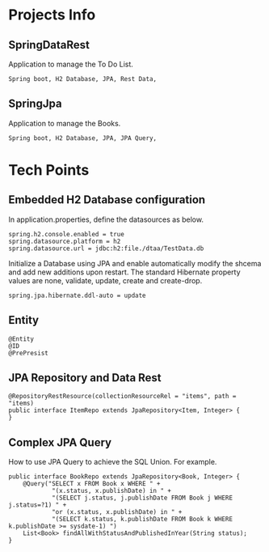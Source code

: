 # Projects Info
## SpringDataRest
Application to manage the To Do List. 
```
Spring boot, H2 Database, JPA, Rest Data, 
```
## SpringJpa
Application to manage the Books.
```
Spring boot, H2 Database, JPA, JPA Query, 
```
# Tech Points 
## Embedded H2 Database configuration
In application.properties, define the datasources as below. 
```
spring.h2.console.enabled = true
spring.datasource.platform = h2
spring.datasource.url = jdbc:h2:file./dtaa/TestData.db
```
Initialize a Database using JPA and enable automatically modify the shcema and add new additions upon restart. The standard Hibernate property values are none, validate, update, create and create-drop.
```
spring.jpa.hibernate.ddl-auto = update 
```
## Entity
```
@Entity
@ID
@PrePresist
```
## JPA Repository and Data Rest
```
@RepositoryRestResource(collectionResourceRel = "items", path = "items)
public interface ItemRepo extends JpaRepository<Item, Integer> {
}
```
## Complex JPA Query 
How to use JPA Query to achieve the SQL Union. For example. 
```
public interface BookRepo extends JpaRepository<Book, Integer> {
    @Query("SELECT x FROM Book x WHERE " +
            "(x.status, x.publishDate) in " +
            "(SELECT j.status, j.publishDate FROM Book j WHERE j.status=?1) " +
            "or (x.status, x.publishDate) in " +
            "(SELECT k.status, k.publishDate FROM Book k WHERE k.publishDate >= sysdate-1) ")
    List<Book> findAllWithStatusAndPublishedInYear(String status);
}
```
